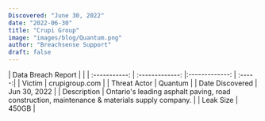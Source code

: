 ```yaml
---
Discovered: "June 30, 2022"
date: "2022-06-30"
title: "Crupi Group"
image: "images/blog/Quantum.png"
author: "Breachsense Support"
draft: false
---
```


| Data Breach Report           |              | 
| :-----------: | :-------------:     |:-------------:    | :-----:|
| Victim      | crupigroup.com      | 
| Threat Actor      | Quantum      | 
| Date Discovered      | Jun 30, 2022      | 
| Description      | Ontario's leading asphalt paving, road construction, maintenance & materials supply company.      | 
| Leak Size      | 450GB      | 

